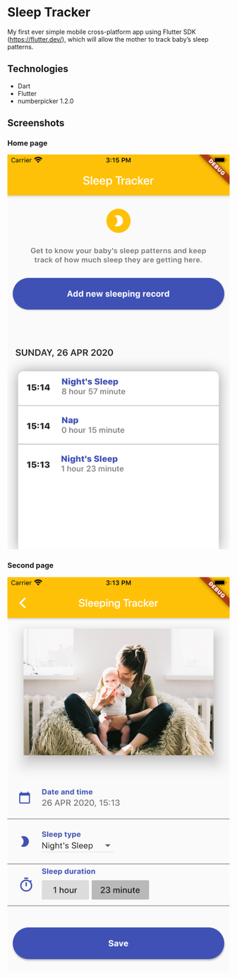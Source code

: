 # Sleep Tracker

My first ever simple mobile cross-platform app using Flutter SDK (https://flutter.dev/), which will allow the mother to track baby’s sleep patterns.

## Technologies
- Dart
- Flutter
- numberpicker 1.2.0

## Screenshots

### Home page
![Screenshot of home page](assets/screenshots/screen_homepage.png)

### Second page
![Screenshot of second page](assets/screenshots/screen_secondpage.png)
